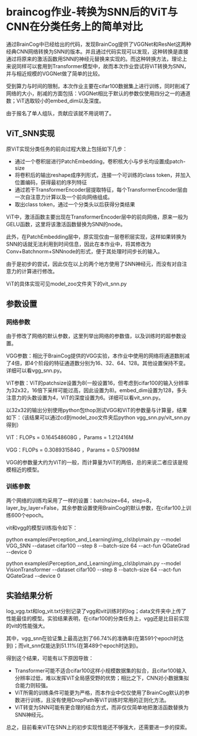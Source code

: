 # braincog作业-转换为SNN后的ViT与CNN在分类任务上的简单对比

通过BrainCog中已经给出的代码，发现BrainCog提供了VGGNet和ResNet这两种经典CNN网络转换为SNN的版本。并且通过代码实现可以发现，这种转换是直接通过将原来的激活函数用SNN的神经元替换来实现的。而这种转换方法，理论上来说同样可以套用到Transformer模型中，故而本次作业尝试将ViT转换为SNN，并与相近规模的VGGNet做了简单的比较。

受到算力与时间的限制，本次作业主要在cifar100数据集上进行训练，同时削减了网络的大小，削减的方面包括：VGGNet相比于默认的参数仅使用四分之一的通道数；ViT选取较小的embed_dim以及深度。

由于报名了单人组队，贡献应该就不用说明了。

## ViT_SNN实现

原ViT实现分类任务的前向过程大致上包括如下几步：
- 通过一个卷积层进行PatchEmbedding，卷积核大小与步长均设置成patch-size
- 将卷积后的输出reshape成序列形式，连接一个可训练的class token，并加入位置编码，获得最初的序列特征
- 通过若干TransformerEncoder层提取特征，每个TransformerEncoder层由一次自注意力计算以及一个前向网络组成。
- 取出class token，通过一个分类头以后获得分类结果

ViT中，激活函数主要出现在TransformerEncoder层中的前向网络，原来一般为GELU函数，这里将该激活函数替换为SNN的node。

此外，在PatchEmbedding层中，原实现仅由一层卷积层实现，这样如果转换为SNN的话就无法利用到时间信息，因此在本作业中，将其修改为Conv+Batchnorm+SNNnode的形式，便于其处理时间步长的输入。

由于是初步的尝试，因此仅在以上的两个地方使用了SNN神经元，而没有对自注意力的计算进行修改。

ViT的具体实现可见model_zoo文件夹下的vit_snn.py

## 参数设置

### 网络参数
由于修改了网络的默认参数，这里列举出网络的参数值，以及训练时的超参数设置。

VGG参数：相比于BrainCog提供的VGG实验，本作业中使用的网络将通道数削减了4倍，即4个阶段的特征通道数分别为16、32、64、128。其他设置保持不变。详细可以看vgg_snn.py。

ViT参数：ViT的patchsize设置为8(一般设置16，但考虑到cifar100的输入分辨率为32x32，16倍下采样可能过高，因此设置为8)。embed_dim设置为128，多头注意力的头数设置为4，ViT的深度设置为6。详细可以看vit_snn.py。

以32x32的输出分别使用python包thop测试VGG和ViT的参数量与计算量，结果如下：（该结果可以通过cd到model_zoo文件夹后python vgg_snn.py/vit_snn.py得到）

ViT：FLOPs = 0.164548608G ，Params = 1.212416M

VGG：FLOPs = 0.308931584G ，Params = 0.579098M

VGG的参数量大约为ViT的一般，而计算量为ViT的两倍，总的来说二者应该是规模相近的模型。

### 训练参数

两个网络的训练均采用了一样的设置：batchsize=64，step=8，layer_by_layer=False，其余参数设置使用BrainCog的默认参数，在cifar100上训练600个epoch。

vit和vgg的模型训练指令如下：

python examples\Perception_and_Learning\img_cls\bp\main.py --model VGG_SNN --dataset cifar100 --step 8 --batch-size 64 --act-fun QGateGrad --device 0

python examples\Perception_and_Learning\img_cls\bp\main.py --model VisionTransformer --dataset cifar100 --step 8 --batch-size 64 --act-fun QGateGrad --device 0

## 实验结果分析

log_vgg.txt和log_vit.txt分别记录了vgg和vit训练时的log；data文件夹中上传了性能最佳的模型。实验结果表明，在cifar100的分类任务上，vgg还是比目前实现的vit的性能强大。

其中，vgg_snn在验证集上最高达到了66.74%的准确率(在第591个epoch时达到)；而vit_snn仅能达到51.11%(在第489个epoch时达到)。

得到这个结果，可能有以下原因导致：

- Transformer可能不适合cifar100这样小规模数据集的拟合，且cifar100输入分辨率过低，难以发挥ViT全局感受野的优势；相比之下，CNN对小数据集拟合能力则较强。
- ViT所需的训练条件可能更为严格，而本作业中仅仅使用了BrainCog默认的参数进行训练，且没有使用DropPath等ViT训练时常用的正则化方法。
- ViT转变为SNN可能有更合理的结合方式，而非仅仅简单地把激活函数替换为SNN神经元。

总之，目前看来ViT在SNN上的初步实现性能还不够强大，还需要进一步的探索。

